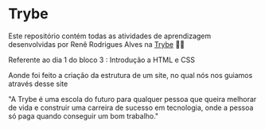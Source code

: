 # Trybe



Este repositório contém todas as atividades de aprendizagem desenvolvidas por Renê Rodrigues Alves na [Trybe](https://www.betrybe.com/)  :man_technologist:  

Referente ao dia 1 do bloco 3 : Introdução a HTML e CSS

Aonde foi feito a criação da estrutura de um site, no qual nós nos guiamos através desse site



"A Trybe é uma escola do futuro para qualquer pessoa que queira melhorar de vida e construir uma carreira de sucesso em tecnologia, onde a pessoa só paga quando conseguir um bom trabalho."